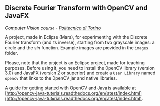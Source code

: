 ## Discrete Fourier Transform with OpenCV and JavaFX

*Computer Vision course - [Politecnico di Torino](http://www.polito.it)*

A project, made in Eclipse (Mars), for experimenting with the Discrete Fourier transform (and its inverse), starting from two grayscale images: a circle and the *sin* function. Example images are provided in the `images` folder.

Please, note that the project is an Eclipse project, made for teaching purposes. Before using it, you need to install the OpenCV library (version 3.0) and JavaFX (version 2 or superior) and create a `User Library` named `opencv` that links to the OpenCV jar and native libraries.

A guide for getting started with OpenCV and Java is available at [http://opencv-java-tutorials.readthedocs.org/en/latest/index.html](http://opencv-java-tutorials.readthedocs.org/en/latest/index.html).
